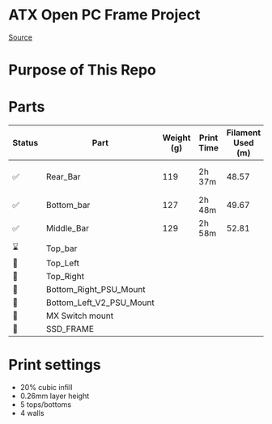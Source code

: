 # ATX Open PC Frame Project

[Source](https://www.printables.com/model/505169)

# Purpose of This Repo

# Parts

| Status                | Part                     | Weight (g) | Print Time | Filament Used (m) | Notes                  | Material |
| --------------------- | ------------------------ | ---------- | ---------- | ----------------- | ---------------------- | -------- |
| :white_check_mark:    | Rear_Bar                 | 119        | 2h 37m     | 48.57             | 0mm gap brim, unneeded | PLA+     |
| :white_check_mark:    | Bottom_bar               | 127        | 2h 48m     | 49.67             | 0.2mm gap brim         | PLA+     |
| :white_check_mark:    | Middle_Bar               | 129        | 2h 58m     | 52.81             |                        | PLA+     |
| :hourglass:           | Top_bar                  |            |            |                   |                        | PLA+     |
| :white_square_button: | Top_Left                 |            |            |                   |                        |          |
| :white_square_button: | Top_Right                |            |            |                   |                        |          |
| :white_square_button: | Bottom_Right_PSU_Mount   |            |            |                   |                        |          |
| :white_square_button: | Bottom_Left_V2_PSU_Mount |            |            |                   |                        |          |
| :white_square_button: | MX Switch mount          |            |            |                   |                        |          |
| :white_square_button: | SSD_FRAME                |            |            |                   |                        |          |

# Print settings

- 20% cubic infill
- 0.26mm layer height
- 5 tops/bottoms
- 4 walls
